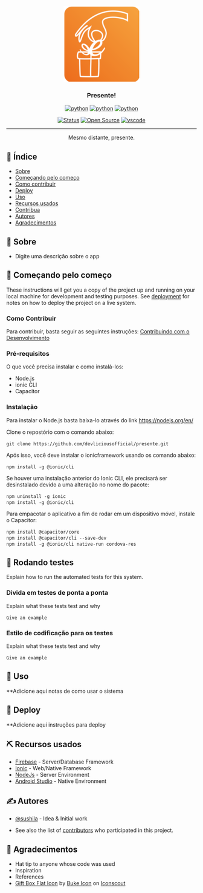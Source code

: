 <p align="center">
  <a href="" rel="noopener">
 <img width=200px height=200px src="https://raw.githubusercontent.com/devliciouofficial/assets/main/icons/presente.png" alt="Project logo"></a>
</p>

<h3 align="center">Presente!</h3>

<div align="center">

[![python](https://img.shields.io/badge/Python-016c8c?style=f&logo=python&logoColor=green)](https://www.python.org/)
[![python](https://img.shields.io/badge/Javascript-016c8c?style=f&logo=javascript&logoColor=yellow)](https://www.javascript.com/)
[![python](https://img.shields.io/badge/ionic-016c8c?style=f&logo=ionic&logoColor=blue)](https://www.javascript.com/)

[![Status](https://img.shields.io/badge/Repo_status-WIP-orange?labelolor=black)](https://media.giphy.com/media/61XS37iBats8J3QLwF/giphy.gif)
[![Open Source](https://badgen.net/badge/Open%20Source%20/Yes%21/green?icon=https://www.vectorlogo.zone/logos/opensource/opensource-icon.svg)](https://github.com/OpenSourceOrg)
[![vscode](https://img.shields.io/badge/FOR_CODING-gray?style=flat&labelColor=gray&logo=visual-studio-code&logoColor=blue)](https://code.visualstudio.com/)

</div>

---

<p align="center"> Mesmo distante, presente.
    <br> 
</p>

## 📝 Índice

- [Sobre](#about)
- [Começando pelo começo](#getting_started)
- [Como contribuir](#contribuiting)
- [Deploy](#deployment)
- [Uso](#usage)
- [Recursos usados](#built_using)
- [Contribua](https://github.com/devliciousofficial/presente/blob/develop/CONTRIBUTING.md)
- [Autores](#authors)
- [Agradecimentos](#acknowledgement)

## 🧐 Sobre <a name = "about"></a>

* Digite uma descrição sobre o app

## 🏁 Começando pelo começo <a name = "getting_started"></a>

These instructions will get you a copy of the project up and running on your local machine for development and testing purposes. See [deployment](#deployment) for notes on how to deploy the project on a live system.

### Como Contribuir <a name = "contribuiting"></a>
Para contribuir, basta seguir as seguintes instruções: [Contribuindo com o Desenvolvimento](https://github.com/devliciousofficial/presente/blob/develop/CONTRIBUTING.md)

### Pré-requisitos

O que você precisa instalar e como instalá-los:

 * Node.js
 * ionic CLI
 * Capacitor

### Instalação

Para instalar o Node.js basta baixa-lo através do link https://nodejs.org/en/

Clone o repostório com o comando abaixo:

```
git clone https://github.com/devliciousofficial/presente.git
```
Após isso, você deve instalar o ionicframework usando os comando abaixo:

```
npm install -g @ionic/cli
```
Se houver uma instalação anterior do Ionic CLI, ele precisará ser desinstalado devido a uma alteração no nome do pacote:
```
npm uninstall -g ionic
npm install -g @ionic/cli
```


Para empacotar o aplicativo a fim de rodar em um dispositivo móvel, instale o Capacitor:

```
npm install @capacitor/core
npm install @capacitor/cli --save-dev
npm install -g @ionic/cli native-run cordova-res
```



## 🔧 Rodando testes <a name = "tests"></a>

Explain how to run the automated tests for this system.

### Divida em testes de ponta a ponta

Explain what these tests test and why

```
Give an example
```

### Estilo de codificação para os testes

Explain what these tests test and why

```
Give an example
```

## 🎈 Uso <a name="usage"></a>

**Adicione aqui notas de como usar o sistema

## 🚀 Deploy <a name = "deployment"></a>

**Adicione aqui instruções para deploy

## ⛏️ Recursos usados <a name = "built_using"></a>

- [Firebase](https://firebase.google.com/) - Server/Database Framework
- [Ionic](https://ionicframework.com/) - Web/Native Framework
- [NodeJs](https://nodejs.org/en/) - Server Environment
- [Android Studio](https://developer.android.com) - Native Environment


## ✍️ Autores <a name = "authors"></a>

- [@sushila](https://github.com/kylelobo) - Idea & Initial work

- See also the list of [contributors](https://github.com/kylelobo/The-Documentation-Compendium/contributors) who participated in this project.

## 🎉 Agradecimentos <a name = "acknowledgement"></a>

- Hat tip to anyone whose code was used
- Inspiration
- References
- <a href="https://iconscout.com/icons/gift-box" target="_blank">Gift Box Flat Icon</a> by <a href="https://iconscout.com/contributors/bukeicon">Buke Icon</a> on <a href="https://iconscout.com">Iconscout</a>
